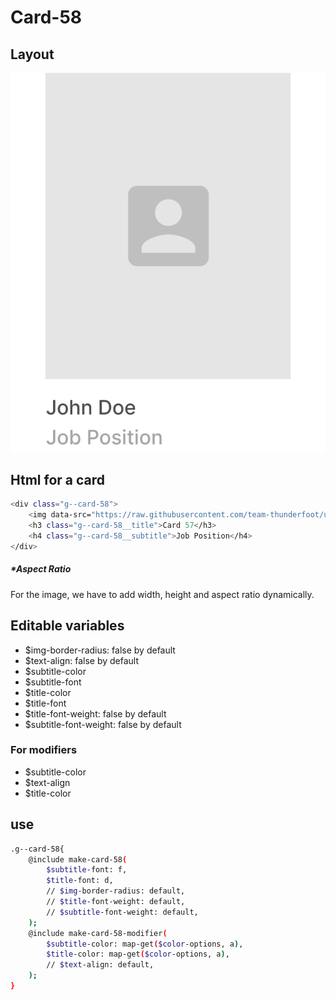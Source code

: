# Card-58

## Layout

![alt text][card-58]

[card-58]: /src/img/global-components/card/card-58.png

## Html for a card

```sh
<div class="g--card-58">
    <img data-src="https://raw.githubusercontent.com/team-thunderfoot/ui/main/src/img/global-components/img-placeholder.jpg" src="/src/img/global-components/placeholder.jpg" alt="alt text" class="g--card-58__media g--lazy-01 f--ar" width="1000" height="1000" style="aspect-ratio: 1000 / 1000">
    <h3 class="g--card-58__title">Card 57</h3>
    <h4 class="g--card-58__subtitle">Job Position</h4>
</div>
```

##### \*Aspect Ratio

For the image, we have to add width, height and aspect ratio dynamically.

## Editable variables

- $img-border-radius: false by default
- $text-align: false by default
- $subtitle-color
- $subtitle-font
- $title-color
- $title-font
- $title-font-weight: false by default
- $subtitle-font-weight: false by default

### For modifiers

- $subtitle-color
- $text-align
- $title-color

## use

```sh
.g--card-58{
    @include make-card-58(
        $subtitle-font: f,
        $title-font: d,
        // $img-border-radius: default,
        // $title-font-weight: default,
        // $subtitle-font-weight: default,
    );
    @include make-card-58-modifier(
        $subtitle-color: map-get($color-options, a),
        $title-color: map-get($color-options, a),
        // $text-align: default,
    );
}
```
